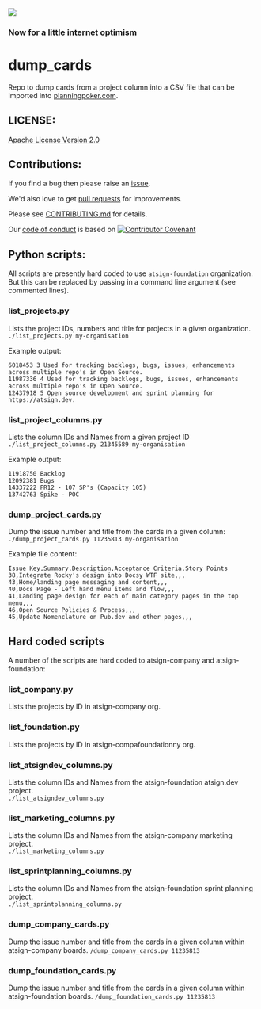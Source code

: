 <img src="https://atsign.dev/assets/img/@dev.png?sanitize=true">

### Now for a little internet optimism

# dump_cards
Repo to dump cards from a project column into a CSV file that can be imported
into [planningpoker.com](https://www.planningpoker.com/).

## LICENSE:

[Apache License Version 2.0](https://www.apache.org/licenses/LICENSE-2.0) 

## Contributions:

If you find a bug then please raise an [issue](https://github.com/atsign-company/dump_cards/issues).

We'd also love to get [pull requests](https://github.com/atsign-company/dump_cards/pulls)
for improvements.

Please see [CONTRIBUTING.md](CONTRIBUTING.md) for details.

Our [code of conduct](code_of_conduct.md) is based on
[![Contributor Covenant](https://img.shields.io/badge/Contributor%20Covenant-2.0-4baaaa.svg)](code_of_conduct.md)

## Python scripts:

All scripts are presently hard coded to use `atsign-foundation` organization.
But this can be replaced by passing in a command line argument (see commented
lines).

### list_projects.py

Lists the project IDs, numbers and title for projects in a given organization.
`./list_projects.py my-organisation`

Example output:  
```
6018453 3 Used for tracking backlogs, bugs, issues, enhancements across multiple repo's in Open Source.
11987336 4 Used for tracking backlogs, bugs, issues, enhancements across multiple repo's in Open Source.
12437918 5 Open source development and sprint planning for https://atsign.dev.
```

### list_project_columns.py

Lists the column IDs and Names from a given project ID  
`./list_project_columns.py 21345589 my-organisation`

Example output:  
```
11918750 Backlog
12092381 Bugs
14337222 PR12 - 107 SP's (Capacity 105)
13742763 Spike - POC
```

### dump_project_cards.py

Dump the issue number and title from the cards in a given column:  
`./dump_project_cards.py 11235813 my-organisation`

Example file content:
```
Issue Key,Summary,Description,Acceptance Criteria,Story Points
38,Integrate Rocky's design into Docsy WTF site,,,
43,Home/landing page messaging and content,,,
40,Docs Page - Left hand menu items and flow,,,
41,Landing page design for each of main category pages in the top menu,,,
46,Open Source Policies & Process,,,
45,Update Nomenclature on Pub.dev and other pages,,,
```

## Hard coded scripts

A number of the scripts are hard coded to atsign-company and atsign-foundation:

### list_company.py

Lists the projects by ID in atsign-company org.

### list_foundation.py

Lists the projects by ID in atsign-compafoundationny org.

### list_atsigndev_columns.py
Lists the column IDs and Names from the atsign-foundation atsign.dev
project.  
`./list_atsigndev_columns.py`

### list_marketing_columns.py
Lists the column IDs and Names from the atsign-company marketing
project.  
`./list_marketing_columns.py`

### list_sprintplanning_columns.py
Lists the column IDs and Names from the atsign-foundation sprint planning
project.  
`./list_sprintplanning_columns.py`

### dump_company_cards.py

Dump the issue number and title from the cards in a given column within
atsign-company boards.
`/dump_company_cards.py 11235813`

### dump_foundation_cards.py

Dump the issue number and title from the cards in a given column within
atsign-foundation boards.
`/dump_foundation_cards.py 11235813`